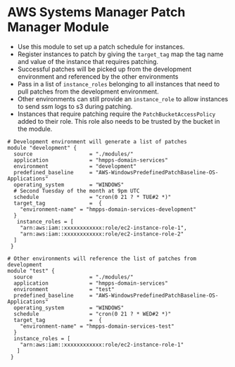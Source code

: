 # AWS Systems Manager Patch Manager Module

- Use this module to set up a patch schedule for instances.
- Register instances to patch by giving the `target_tag` map the tag name and value of the instance that requires patching.
- Successful patches will be picked up from the development environment and referenced by the other environments
- Pass in a list of `instance_roles` belonging to all instances that need to pull patches from the development environment.
- Other environments can still provide an `instance_role` to allow instances to send ssm logs to s3 during patching.
- Instances that require patching require the `PatchBucketAccessPolicy` added to their role. This role also needs to be trusted by the bucket in the module.

```hcl
# Development environment will generate a list of patches
module "development" {
  source                  = "./modules/"
  application             = "hmpps-domain-services"
  environment             = "development"
  predefined_baseline     = "AWS-WindowsPredefinedPatchBaseline-OS-Applications"
  operating_system        = "WINDOWS"
  # Second Tuesday of the month at 9pm UTC
  schedule                = "cron(0 21 ? * TUE#2 *)"
  target_tag              =  {
    "environment-name" = "hmpps-domain-services-development"
  }
   instance_roles = [
    "arn:aws:iam::xxxxxxxxxxxx:role/ec2-instance-role-1",
    "arn:aws:iam::xxxxxxxxxxxx:role/ec2-instance-role-2"  
  ] 
 }

# Other environments will reference the list of patches from development
module "test" {
  source                  = "./modules/"
  application             = "hmpps-domain-services"
  environment             = "test"
  predefined_baseline     = "AWS-WindowsPredefinedPatchBaseline-OS-Applications"
  operating_system        = "WINDOWS"  
  schedule                = "cron(0 21 ? * WED#2 *)"
  target_tag              =  {
    "environment-name" = "hmpps-domain-services-test"
  }
  instance_roles = [
    "arn:aws:iam::xxxxxxxxxxxx:role/ec2-instance-role-1"
   ]
 }
```